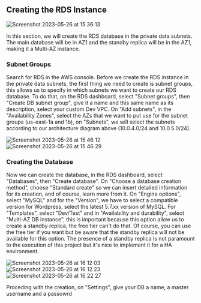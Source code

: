 ## Creating the RDS Instance

![Screenshot 2023-05-26 at 15 36 13](https://github.com/leorickli/wordpress-aws/assets/106999054/d936fb71-fa49-4deb-ab36-0dbaecf786fe)

In this section, we will create the RDS database in the private data subnets. The main database will be in AZ1 and the standby replica will be in the AZ1, making it a Multi-AZ instance.

### Subnet Groups

Search for RDS in the AWS console. Before we create the RDS instance in the private data subnets, the first thing we need to create is subnet groups, this allows us to specify in which subnets we want to create our RDS database. To do that, on the RDS dashboard, select "Subnet groups", then "Create DB subnet group", give it a name and this same name as its description, select your custom Dev VPC. On "Add subnets", in the "Availability Zones", select the AZs that we want to put use for the subnet groups (us-east-1a and 1b), on "Subnets", we will select the subnets according to our architecture diagram above (10.0.4.0/24 and 10.0.5.0/24).

![Screenshot 2023-05-26 at 15 46 12](https://github.com/leorickli/wordpress-aws/assets/106999054/6cac8c13-03e2-47c0-881b-620f2ab524ed)
![Screenshot 2023-05-26 at 15 46 29](https://github.com/leorickli/wordpress-aws/assets/106999054/66eb2a50-95fa-44ce-8612-684ee9b5d81a)

### Creating the Database

Now we can create the database, in the RDS dashboard, select "Databases", then "Create database". On "Choose a database creation method", choose "Standard create" so we can insert detailed information for its creation, and of course, learn more from it. On "Engine options", select "MySQL" and for the "Version", we have to select a compatible version for Wordpress, select the latest 5.7.xx version of MySQL. For "Templates", select "Dev/Test" and in "Availability and durability", select "Multi-AZ DB instance", this is important because this option allow us to create a standby replica, the free tier can't do that. Of course, you can use the free tier if you want but be aware that the standby replica will not be available for this option. The presence of a standby replica is not paramount to the execution of this project but it's nice to implement it for a HA environment.

![Screenshot 2023-05-26 at 16 12 03](https://github.com/leorickli/wordpress-aws/assets/106999054/37db1fe8-c42b-4987-afe4-faf1732aa7d0)
![Screenshot 2023-05-26 at 16 12 23](https://github.com/leorickli/wordpress-aws/assets/106999054/ab6bc3e8-2af7-4a5d-bb65-2a9e9579d1bb)
![Screenshot 2023-05-26 at 16 22 27](https://github.com/leorickli/wordpress-aws/assets/106999054/e0258828-48fc-434d-bce1-c47c0dd8e50e)

Proceding with the creation, on "Settings", give your DB a name, a master username and a passowrd
